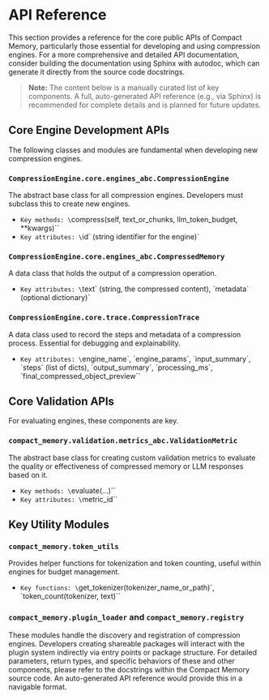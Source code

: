 # API Reference
This section provides a reference for the core public APIs of Compact Memory, particularly those essential for developing and using compression engines. For a more comprehensive and detailed API documentation, consider building the documentation using Sphinx with autodoc, which can generate it directly from the source code docstrings.
> **Note:** The content below is a manually curated list of key components. A full, auto-generated API reference (e.g., via Sphinx) is recommended for complete details and is planned for future updates.
## Core Engine Development APIs
The following classes and modules are fundamental when developing new compression engines.
### `CompressionEngine.core.engines_abc.CompressionEngine`
The abstract base class for all compression engines. Developers must subclass this to create new engines.
*   `Key methods: \`compress(self, text_or_chunks, llm_token_budget, **kwargs)\``
*   `Key attributes: \`id\` (string identifier for the engine)`
### `CompressionEngine.core.engines_abc.CompressedMemory`
A data class that holds the output of a compression operation.
*   `Key attributes: \`text\` (string, the compressed content), \`metadata\` (optional dictionary)`
### `CompressionEngine.core.trace.CompressionTrace`
A data class used to record the steps and metadata of a compression process. Essential for debugging and explainability.
*   `Key attributes: \`engine_name\`, \`engine_params\`, \`input_summary\`, \`steps\` (list of dicts), \`output_summary\`, \`processing_ms\`, \`final_compressed_object_preview\``
## Core Validation APIs
For evaluating engines, these components are key.
### `compact_memory.validation.metrics_abc.ValidationMetric`
The abstract base class for creating custom validation metrics to evaluate the quality or effectiveness of compressed memory or LLM responses based on it.
*   `Key methods: \`evaluate(...)\``
*   `Key attributes: \`metric_id\``
## Key Utility Modules
### `compact_memory.token_utils`
Provides helper functions for tokenization and token counting, useful within engines for budget management.
*   `Key functions: \`get_tokenizer(tokenizer_name_or_path)\`, \`token_count(tokenizer, text)\``
### `compact_memory.plugin_loader` and `compact_memory.registry`
These modules handle the discovery and registration of compression engines. Developers creating shareable packages will interact with the plugin system indirectly via entry points or package structure.
For detailed parameters, return types, and specific behaviors of these and other components, please refer to the docstrings within the Compact Memory source code. An auto-generated API reference would provide this in a navigable format.
